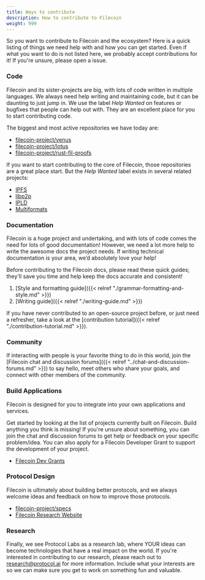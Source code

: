 ```yaml
---
title: Ways to contribute
description: How to contribute to Filecoin
weight: 999
---
```


So you want to contribute to Filecoin and the ecosystem? Here is a quick listing of things we need help with and how you can get started. Even if what you want to do is not listed here, we probably accept contributions for it! If you're unsure, please open a issue.

### Code

Filecoin and its sister-projects are big, with lots of code written in multiple languages. We always need help writing and maintaining code, but it can be daunting to just jump in. We use the label _Help Wanted_ on features or bugfixes that people can help out with. They are an excellent place for you to start contributing code.

The biggest and most active repositories we have today are:

- [filecoin-project/venus](https://github.com/filecoin-project/venus)
- [filecoin-project/lotus](https://github.com/filecoin-project/lotus)
- [filecoin-project/rust-fil-proofs](https://github.com/filecoin-project/rust-fil-proofs)

If you want to start contributing to the core of Filecoin, those repositories are a great place start. But the _Help Wanted_ label exists in several related projects:

- [IPFS](https://github.com/ipfs)
- [libp2p](https://github.com/libp2p)
- [IPLD](https://github.com/libp2p)
- [Multiformats](https://github.com/multiformats)

### Documentation

Filecoin is a huge project and undertaking, and with lots of code comes the need for lots of good documentation! However, we need a lot more help to write the awesome docs the project needs. If writing technical documentation is your area, we’d absolutely love your help!

Before contributing to the Filecoin docs, please read these quick guides; they'll save you time and help keep the docs accurate and consistent!

1. [Style and formatting guide]({{< relref "./grammar-formatting-and-style.md" >}})
2. [Writing guide]({{< relref "./writing-guide.md" >}})

If you have never contributed to an open-source project before, or just need a refresher, take a look at the [contribution tutorial]({{< relref "./contribution-tutorial.md" >}}).

### Community

If interacting with people is your favorite thing to do in this world, join the [Filecoin chat and discussion forums]({{< relref "../chat-and-discussion-forums.md" >}}) to say hello, meet others who share your goals, and connect with other members of the community.

### Build Applications

Filecoin is designed for you to integrate into your own applications and services.

Get started by looking at the list of projects currently built on Filecoin. Build anything you think is missing! If you're unsure about something, you can join the chat and discussion forums to get help or feedback on your specific problem/idea. You can also apply for a Filecoin Developer Grant to support the development of your project.

- [Filecoin Dev Grants](https://filecoin.io/grants/)

### Protocol Design

Filecoin is ultimately about building better protocols, and we always welcome ideas and feedback on how to improve those protocols.

- [filecoin-project/specs](https://github.com/filecoin-project/specs)
- [Filecoin Research Website](https://research.filecoin.io/)

### Research

Finally, we see Protocol Labs as a research lab, where YOUR ideas can become technologies that have a real impact on the world. If you're interested in contributing to our research, please reach out to [research@protocol.ai](mailto:research@protocol.ai) for more information. Include what your interests are so we can make sure you get to work on something fun and valuable.
